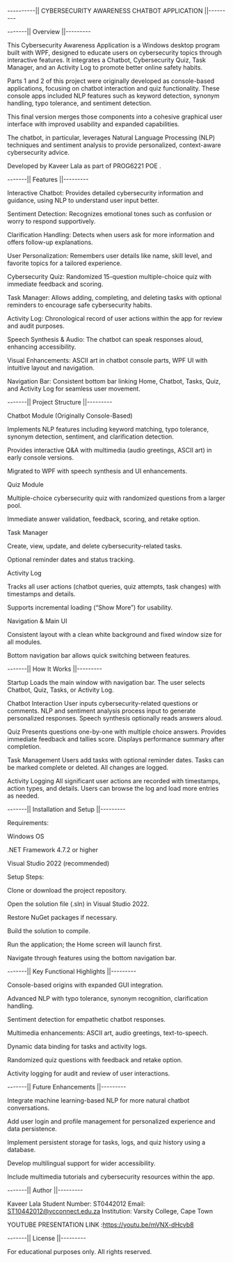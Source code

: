 ----------|| CYBERSECURITY AWARENESS CHATBOT APPLICATION ||---------

-------|| Overview ||---------

This Cybersecurity Awareness Application is a Windows desktop program built with WPF, designed to educate users on cybersecurity topics through interactive features. It integrates a Chatbot, Cybersecurity Quiz, Task Manager, and an Activity Log to promote better online safety habits.

Parts 1 and 2 of this project were originally developed as console-based applications, focusing on chatbot interaction and quiz functionality. These console apps included NLP features such as keyword detection, synonym handling, typo tolerance, and sentiment detection.

This final version merges those components into a cohesive graphical user interface with improved usability and expanded capabilities.

The chatbot, in particular, leverages Natural Language Processing (NLP) techniques and sentiment analysis to provide personalized, context-aware cybersecurity advice.

Developed by Kaveer Lala as part of PROG6221 POE .

-------|| Features ||---------

Interactive Chatbot: Provides detailed cybersecurity information and guidance, using NLP to understand user input better.

Sentiment Detection: Recognizes emotional tones such as confusion or worry to respond supportively.

Clarification Handling: Detects when users ask for more information and offers follow-up explanations.

User Personalization: Remembers user details like name, skill level, and favorite topics for a tailored experience.

Cybersecurity Quiz: Randomized 15-question multiple-choice quiz with immediate feedback and scoring.

Task Manager: Allows adding, completing, and deleting tasks with optional reminders to encourage safe cybersecurity habits.

Activity Log: Chronological record of user actions within the app for review and audit purposes.

Speech Synthesis & Audio: The chatbot can speak responses aloud, enhancing accessibility.

Visual Enhancements: ASCII art in chatbot console parts, WPF UI with intuitive layout and navigation.

Navigation Bar: Consistent bottom bar linking Home, Chatbot, Tasks, Quiz, and Activity Log for seamless user movement.

-------|| Project Structure ||---------

Chatbot Module (Originally Console-Based)

Implements NLP features including keyword matching, typo tolerance, synonym detection, sentiment, and clarification detection.

Provides interactive Q&A with multimedia (audio greetings, ASCII art) in early console versions.

Migrated to WPF with speech synthesis and UI enhancements.

Quiz Module

Multiple-choice cybersecurity quiz with randomized questions from a larger pool.

Immediate answer validation, feedback, scoring, and retake option.

Task Manager

Create, view, update, and delete cybersecurity-related tasks.

Optional reminder dates and status tracking.

Activity Log

Tracks all user actions (chatbot queries, quiz attempts, task changes) with timestamps and details.

Supports incremental loading (“Show More”) for usability.

Navigation & Main UI

Consistent layout with a clean white background and fixed window size for all modules.

Bottom navigation bar allows quick switching between features.

-------|| How It Works ||---------

Startup
Loads the main window with navigation bar. The user selects Chatbot, Quiz, Tasks, or Activity Log.

Chatbot Interaction
User inputs cybersecurity-related questions or comments. NLP and sentiment analysis process input to generate personalized responses. Speech synthesis optionally reads answers aloud.

Quiz
Presents questions one-by-one with multiple choice answers. Provides immediate feedback and tallies score. Displays performance summary after completion.

Task Management
Users add tasks with optional reminder dates. Tasks can be marked complete or deleted. All changes are logged.

Activity Logging
All significant user actions are recorded with timestamps, action types, and details. Users can browse the log and load more entries as needed.

-------|| Installation and Setup ||---------

Requirements:

Windows OS

.NET Framework 4.7.2 or higher

Visual Studio 2022 (recommended)

Setup Steps:

Clone or download the project repository.

Open the solution file (.sln) in Visual Studio 2022.

Restore NuGet packages if necessary.

Build the solution to compile.

Run the application; the Home screen will launch first.

Navigate through features using the bottom navigation bar.

-------|| Key Functional Highlights ||---------

Console-based origins with expanded GUI integration.

Advanced NLP with typo tolerance, synonym recognition, clarification handling.

Sentiment detection for empathetic chatbot responses.

Multimedia enhancements: ASCII art, audio greetings, text-to-speech.

Dynamic data binding for tasks and activity logs.

Randomized quiz questions with feedback and retake option.

Activity logging for audit and review of user interactions.

-------|| Future Enhancements ||---------

Integrate machine learning-based NLP for more natural chatbot conversations.

Add user login and profile management for personalized experience and data persistence.

Implement persistent storage for tasks, logs, and quiz history using a database.

Develop multilingual support for wider accessibility.

Include multimedia tutorials and cybersecurity resources within the app.

-------|| Author ||---------

Kaveer Lala
Student Number: ST0442012
Email: ST10442012@vcconnect.edu.za
Institution: Varsity College, Cape Town

YOUTUBE PRESENTATION LINK :https://youtu.be/mVNX-dHcvb8

-------|| License ||---------

For educational purposes only. All rights reserved.
